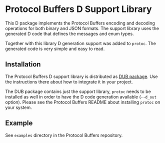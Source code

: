 Protocol Buffers D Support Library
==================================

This D package implements the Protocol Buffers encoding and decoding
operations for both binary and JSON formats. The support library uses the
generated D code that defines the messages and enum types.

Together with this library D generation support was added to `protoc`. The
generated code is very simple and easy to read.

Installation
------------

The Protocol Buffers D support library is distributed as
[DUB package](https://code.dlang.org/package-format?lang=json). Use the
instructions there about how to integrate it in your project.

The DUB package contains just the support library, `protoc` needs to be
installed as well in order to have the D code generation available
(`--d_out` option). Please see the Protocol Buffers README about installing
`protoc` on your system.

Example
-------

See `examples` directory in the Protocol Buffers repository.
